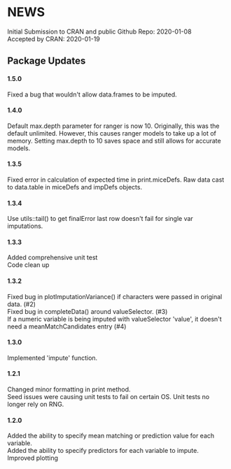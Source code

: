 NEWS
================

Initial Submission to CRAN and public Github Repo: 2020-01-08  
Accepted by CRAN: 2020-01-19


## Package Updates  

#### 1.5.0
Fixed a bug that wouldn't allow data.frames to be imputed.

#### 1.4.0
Default max.depth parameter for ranger is now 10. Originally, this was the default
unlimited. However, this causes ranger models to take up a lot of memory. Setting
max.depth to 10 saves space and still allows for accurate models.

#### 1.3.5
Fixed error in calculation of expected time in print.miceDefs.
Raw data cast to data.table in miceDefs and impDefs objects.

#### 1.3.4  
Use utils::tail() to get finalError last row doesn't fail for single var imputations.

#### 1.3.3  
Added comprehensive unit test  
Code clean up

#### 1.3.2
Fixed bug in plotImputationVariance() if characters were passed in original data. (#2)  
Fixed bug in completeData() around valueSelector. (#3)  
If a numeric variable is being imputed with valueSelector 'value', it doesn't need a meanMatchCandidates entry (#4)  

#### 1.3.0  
Implemented 'impute' function.

#### 1.2.1  
Changed minor formatting in print method.  
Seed issues were causing unit tests to fail on certain OS. Unit tests no longer rely on RNG.

#### 1.2.0  
Added the ability to specify mean matching or prediction value for each variable.  
Added the ability to specify predictors for each variable to impute.  
Improved plotting  
